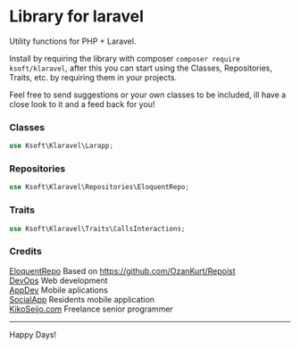 # Library for laravel

Utility functions for PHP + Laravel.

Install by requiring the library with composer `composer require ksoft/klaravel`, after this you can start using the Classes, Repositories, Traits, etc. by requiring them in your projects.

Feel free to send suggestions or your own classes to be included, ill have a close look to it and a feed back for you!


### Classes

```php
use Ksoft\Klaravel\Larapp;
```

### Repositories

```php
use Ksoft\Klaravel\Repositories\EloquentRepo;
```

### Traits

```php
use Ksoft\Klaravel\Traits\CallsInteractions;
```


### Credits

[EloquentRepo](https://github.com/OzanKurt/Repoist) Based on https://github.com/OzanKurt/Repoist  
[DevOps](https://sunnyface.com "Programador ios málaga Marbella") Web development  
[AppDev](https://gestorapp.com "Gestor de aplicaciones moviles en málaga, mijas, marbella") Mobile aplications  
[SocialApp](https://sosvecinos.com "Plataforma móvil para la gestion de comunidades") Residents mobile application  
[KikoSeijo.com](https://kikoseijo.com "Programador freelance movil y Laravel") Freelance senior programmer

---

Happy Days!
